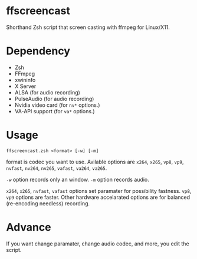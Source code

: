 # ffscreencast

Shorthand Zsh script that screen casting with ffmpeg for Linux/X11.

# Dependency

* Zsh
* FFmpeg
* xwininfo
* X Server
* ALSA (for audio recording)
* PulseAudio (for audio recording)
* Nvidia video card (for `nv*` options.)
* VA-API support (for `va*` options.)

# Usage

```
ffscreencast.zsh <format> [-w] [-m]
```

format is codec you want to use.
Avilable options are `x264`, `x265`, `vp8`, `vp9`, `nvfast`, `nv264`, `nv265`, `vafast`, `va264`, `va265`.

`-w` option records only an window.
`-m` option records audio.

`x264`, `x265`, `nvfast`, `vafast` options set paramater for possibility fastness.
`vp8`, `vp9` options are faster.
Other hardware accelarated options are for balanced (re-encoding needless) recording.

# Advance

If you want change paramater, change audio codec, and more,
you edit the script.